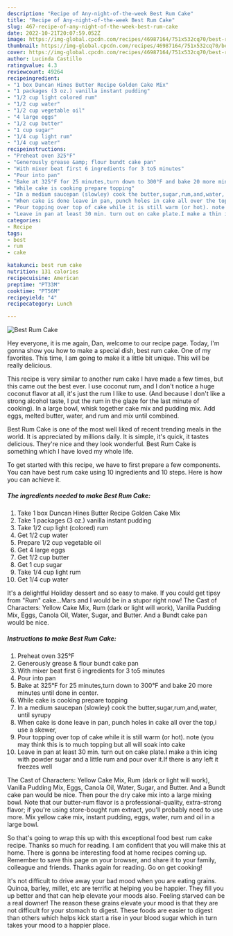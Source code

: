 ```yaml
---
description: "Recipe of Any-night-of-the-week Best Rum Cake"
title: "Recipe of Any-night-of-the-week Best Rum Cake"
slug: 467-recipe-of-any-night-of-the-week-best-rum-cake
date: 2022-10-21T20:07:59.052Z
image: https://img-global.cpcdn.com/recipes/46987164/751x532cq70/best-rum-cake-recipe-main-photo.jpg
thumbnail: https://img-global.cpcdn.com/recipes/46987164/751x532cq70/best-rum-cake-recipe-main-photo.jpg
cover: https://img-global.cpcdn.com/recipes/46987164/751x532cq70/best-rum-cake-recipe-main-photo.jpg
author: Lucinda Castillo
ratingvalue: 4.3
reviewcount: 49264
recipeingredient:
- "1 box Duncan Hines Butter Recipe Golden Cake Mix"
- "1 packages (3 oz.) vanilla instant pudding"
- "1/2 cup light colored rum"
- "1/2 cup water"
- "1/2 cup vegetable oil"
- "4 large eggs"
- "1/2 cup butter"
- "1 cup sugar"
- "1/4 cup light rum"
- "1/4 cup water"
recipeinstructions:
- "Preheat oven 325°F"
- "Generously grease &amp; flour bundt cake pan"
- "With mixer beat first 6 ingredients for 3 to5 minutes"
- "Pour into pan"
- "Bake at 325°F for 25 minutes,turn down to 300°F and bake 20 more minutes until done in center."
- "While cake is cooking prepare topping"
- "In a medium saucepan (slowley) cook the butter,sugar,rum,and,water, until syrupy"
- "When cake is done leave in pan, punch holes in cake all over the top,i use a skewer,"
- "Pour topping over top of cake while it is still warm (or hot). note (you may think this is to much topping but all will soak into cake"
- "Leave in pan at least 30 min. turn out on cake plate.I make a thin icing with powder sugar and a little rum and pour over it.If there is any left it freezes well"
categories:
- Recipe
tags:
- best
- rum
- cake

katakunci: best rum cake 
nutrition: 131 calories
recipecuisine: American
preptime: "PT33M"
cooktime: "PT56M"
recipeyield: "4"
recipecategory: Lunch

---
```



![Best Rum Cake](https://img-global.cpcdn.com/recipes/46987164/751x532cq70/best-rum-cake-recipe-main-photo.jpg)

Hey everyone, it is me again, Dan, welcome to our recipe page. Today, I'm gonna show you how to make a special dish, best rum cake. One of my favorites. This time, I am going to make it a little bit unique. This will be really delicious.

This recipe is very similar to another rum cake I have made a few times, but this came out the best ever. I use coconut rum, and I don&#39;t notice a huge coconut flavor at all, it&#39;s just the rum I like to use. (And because I don&#39;t like a strong alcohol taste, I put the rum in the glaze for the last minute of cooking). In a large bowl, whisk together cake mix and pudding mix. Add eggs, melted butter, water, and rum and mix until combined.

Best Rum Cake is one of the most well liked of recent trending meals in the world. It is appreciated by millions daily. It is simple, it's quick, it tastes delicious. They're nice and they look wonderful. Best Rum Cake is something which I have loved my whole life.


To get started with this recipe, we have to first prepare a few components. You can have best rum cake using 10 ingredients and 10 steps. Here is how you can achieve it.

<!--inarticleads1-->

##### The ingredients needed to make Best Rum Cake:

1. Take 1 box Duncan Hines Butter Recipe Golden Cake Mix
1. Take 1 packages (3 oz.) vanilla instant pudding
1. Take 1/2 cup light (colored) rum
1. Get 1/2 cup water
1. Prepare 1/2 cup vegetable oil
1. Get 4 large eggs
1. Get 1/2 cup butter
1. Get 1 cup sugar
1. Take 1/4 cup light rum
1. Get 1/4 cup water


It&#39;s a delightful Holiday dessert and so easy to make. If you could get tipsy from &#34;Rum&#34; cake…Mars and I would be in a stupor right now! The Cast of Characters: Yellow Cake Mix, Rum (dark or light will work), Vanilla Pudding Mix, Eggs, Canola Oil, Water, Sugar, and Butter. And a Bundt cake pan would be nice. 

<!--inarticleads2-->

##### Instructions to make Best Rum Cake:

1. Preheat oven 325°F
1. Generously grease &amp; flour bundt cake pan
1. With mixer beat first 6 ingredients for 3 to5 minutes
1. Pour into pan
1. Bake at 325°F for 25 minutes,turn down to 300°F and bake 20 more minutes until done in center.
1. While cake is cooking prepare topping
1. In a medium saucepan (slowley) cook the butter,sugar,rum,and,water, until syrupy
1. When cake is done leave in pan, punch holes in cake all over the top,i use a skewer,
1. Pour topping over top of cake while it is still warm (or hot). note (you may think this is to much topping but all will soak into cake
1. Leave in pan at least 30 min. turn out on cake plate.I make a thin icing with powder sugar and a little rum and pour over it.If there is any left it freezes well


The Cast of Characters: Yellow Cake Mix, Rum (dark or light will work), Vanilla Pudding Mix, Eggs, Canola Oil, Water, Sugar, and Butter. And a Bundt cake pan would be nice. Then pour the dry cake mix into a large mixing bowl. Note that our butter-rum flavor is a professional-quality, extra-strong flavor; if you&#39;re using store-bought rum extract, you&#39;ll probably need to use more. Mix yellow cake mix, instant pudding, eggs, water, rum and oil in a large bowl. 

So that's going to wrap this up with this exceptional food best rum cake recipe. Thanks so much for reading. I am confident that you will make this at home. There is gonna be interesting food at home recipes coming up. Remember to save this page on your browser, and share it to your family, colleague and friends. Thanks again for reading. Go on get cooking!

It's not difficult to drive away your bad mood when you are eating grains. Quinoa, barley, millet, etc are terrific at helping you be happier. They fill you up better and that can help elevate your moods also. Feeling starved can be a real downer! The reason these grains elevate your mood is that they are not difficult for your stomach to digest. These foods are easier to digest than others which helps kick start a rise in your blood sugar which in turn takes your mood to a happier place.
